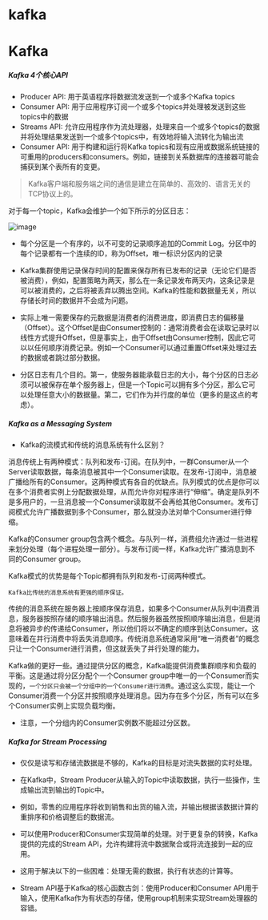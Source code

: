 # kafka
# Kafka
##### Kafka 4个核心API
- Producer API: 用于英语程序将数据流发送到一个或多个Kafka topics
- Consumer API: 用于应用程序订阅一个或多个topics并处理被发送到这些topics中的数据
- Streams API: 允许应用程序作为流处理器，处理来自一个或多个topics的数据并将处理结果发送到一个或多个topics中，有效地将输入流转化为输出流
- Consumer API: 用于构建和运行将Kafka topics和现有应用或数据系统链接的可重用的producers和consumers。例如，链接到关系数据库的连接器可能会捕获到某个表所有的变更。

> Kafka客户端和服务端之间的通信是建立在简单的、高效的、语言无关的TCP协议上的。


对于每一个topic，Kafka会维护一个如下所示的分区日志：

![image](https://kafka.apache.org/0102/images/log_anatomy.png)

- 每个分区是一个有序的，以不可变的记录顺序追加的Commit Log。分区中的每个记录都有一个连续的ID，称为Offset，唯一标识分区内的记录
- Kafka集群使用记录保存时间的配置来保存所有已发布的记录（无论它们是否被消费），例如，配置策略为两天，那么在一条记录发布两天内，这条记录是可以被消费的，之后将被丢弃以腾出空间。Kafka的性能和数据量无关，所以存储长时间的数据并不会成为问题。

- 实际上唯一需要保存的元数据是消费者的消费进度，即消费日志的偏移量（Offset）。这个Offset是由Consumer控制的：通常消费者会在读取记录时以线性方式提升Offset，但是事实上，由于Offset由Consumer控制，因此它可以以任何顺序消费记录。例如一个Consumer可以通过重置Offset来处理过去的数据或者跳过部分数据。

- 分区日志有几个目的。第一，使服务器能承载日志的大小，每个分区的日志必须可以被保存在单个服务器上，但是一个Topic可以拥有多个分区，那么它可以处理任意大小的数据量。第二，它们作为并行度的单位（更多的是这点的考虑）。

##### Kafka as a Messaging System
- Kafka的流模式和传统的消息系统有什么区别？

消息传统上有两种模式：队列和发布-订阅。在队列中，一群Consumer从一个Server读取数据，每条消息被其中一个Consumer读取。在发布-订阅中，消息被广播给所有的Consumer。这两种模式有各自的优缺点。队列模式的优点是你可以在多个消费者实例上分配数据处理，从而允许你对程序进行“伸缩”。确定是队列不是多用户的，一旦消息被一个Consumer读取就不会再给其他Consumer。发布订阅模式允许广播数据到多个Consumer，那么就没办法对单个Consumer进行伸缩。

Kafka的Consumer group包含两个概念。与队列一样，消费组允许通过一些进程来划分处理（每个进程处理一部分）。与发布订阅一样，Kafka允许广播消息到不同的Consumer group。

Kafka模式的优势是每个Topic都拥有队列和发布-订阅两种模式。

`Kafka比传统的消息系统有更强的顺序保证。`

传统的消息系统在服务器上按顺序保存消息，如果多个Consumer从队列中消费消息，服务器按照存储的顺序输出消息。然后服务器虽然按照顺序输出消息，但是消息将被异步的传递给Consumer，所以他们将以不确定的顺序到达Consumer。这意味着在并行消费中将丢失消息顺序。传统消息系统通常采用“唯一消费者”的概念只让一个Consumer进行消费，但这就丢失了并行处理的能力。

Kafka做的更好一些。通过提供分区的概念，Kafka能提供消费集群顺序和负载的平衡。这是通过将分区分配个一个Consumer group中唯一的一个Consumer而实现的，`一个分区只会被一个分组中的一个Consumer进行消费`。通过这么实现，能让一个Consumer消费一个分区并按照顺序处理消息。因为存在多个分区，所有可以在多个Consumer实例上实现负载均衡。
- 注意，一个分组内的Consumer实例数不能超过分区数。

##### Kafka for Stream Processing

- 仅仅是读写和存储流数据是不够的，Kafka的目标是对流失数据的实时处理。

- 在Kafka中，Stream Producer从输入的Topic中读取数据，执行一些操作，生成输出流到输出的Topic中。

 - 例如，零售的应用程序将收到销售和出货的输入流，并输出根据该数据计算的重排序和价格调整后的数据流。

- 可以使用Producer和Consumer实现简单的处理。对于更复杂的转换，Kafka提供的完成的Stream API，允许构建将流中数据聚合或将流连接到一起的应用。

 - 这用于解决以下的一些困难：处理无需的数据，执行有状态的计算等。

- Stream API基于Kafka的核心函数古剑：使用Producer和Consumer API用于输入，使用Kafka作为有状态的存储，使用group机制来实现Stream处理器的容错。
